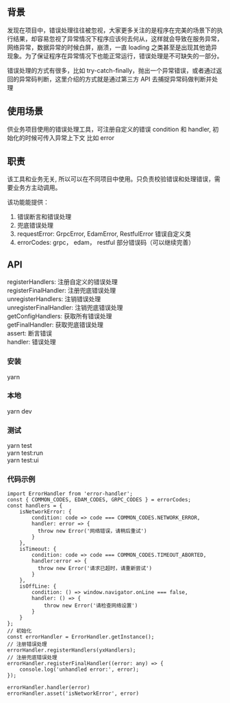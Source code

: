 ## 背景

发现在项目中，错误处理往往被忽视，大家更多关注的是程序在完美的场景下的执行结果，却容易忽视了异常情况下程序应该何去何从，这样就会导致在服务异常，网络异常，数据异常的时候白屏，崩溃，一直 loading 之类甚至是出现其他诡异现象。为了保证程序在异常情况下也能正常运行，错误处理是不可缺失的一部分。


错误处理的方式有很多，比如 try-catch-finally，抛出一个异常错误，或者通过返回的异常码判断，这里介绍的方式就是通过第三方 API 去捕捉异常码做判断并处理

## 使用场景

供业务项目使用的错误处理工具，可注册自定义的错误 condition 和 handler, 初始化的时候可传入异常上下文 比如 error


## 职责

该工具和业务无关, 所以可以在不同项目中使用。只负责校验错误和处理错误，需要业务方主动调用。

该功能能提供：

1. 错误断言和错误处理
2. 兜底错误处理
2. requestError: GrpcError, EdamError, RestfulError 错误自定义类
3. errorCodes: grpc， edam， restful 部分错误码（可以继续完善）


## API 

  registerHandlers: 注册自定义的错误处理  
  registerFinalHandler: 注册兜底错误处理  
  unregisterHandlers: 注销错误处理  
  unregisterFinalHandler: 注销兜底错误处理  
  getConfigHandlers: 获取所有错误处理  
  getFinalHandler: 获取兜底错误处理  
  assert: 断言错误  
  handler: 错误处理  

### 安装

yarn 

### 本地

yarn dev

### 测试

yarn test  
yarn test:run  
yarn test:ui


### 代码示例

```
import ErrorHandler from 'error-handler';
const { COMMON_CODES, EDAM_CODES, GRPC_CODES } = errorCodes;
const handlers = {
    isNetworkError: {
        condition: code => code === COMMON_CODES.NETWORK_ERROR,
        handler: error => {
          throw new Error('网络错误，请稍后重试')
        }
    },
    isTimeout: {
        condition: code => code === COMMON_CODES.TIMEOUT_ABORTED,
        handler:error => {
          throw new Error('请求已超时，请重新尝试')
        }
    },
    isOffLine: {
        condition: () => window.navigator.onLine === false,
        handler: () => {
            throw new Error('请检查网络设置')
        }
    }
};
// 初始化
const errorHandler = ErrorHandler.getInstance();
// 注册错误处理
errorHandler.registerHandlers(yxHandlers);
// 注册兜底错误处理
errorHandler.registerFinalHandler((error: any) => {
    console.log('unhandled error:', error);
});

errorHandler.handler(error)
errorHandler.asset('isNetworkError', error)

```


